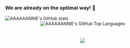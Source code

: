 ### We are already on the optimal way! 👋

<!--
**aaaaaannie/aaaaaannie** is a ✨ _special_ ✨ repository because its `README.md` (this file) appears on your GitHub profile.

Here are some ideas to get you started:

- 🔭 I’m currently working on ...
- 🌱 I’m currently learning ...
- 👯 I’m looking to collaborate on ...
- 🤔 I’m looking for help with ...
- 💬 Ask me about ...
- 📫 How to reach me: ...
- 😄 Pronouns: ...
- ⚡ Fun fact: ...
-->
<img src="https://github-readme-stats.vercel.app/api?username=aaaaaannie&show_icons=true&theme=radical" alt="AAAAAANNIE's GitHub stats">


<!DOCTYPE html>
<html lang="en">
<head>
    <meta charset="UTF-8">
    <meta name="viewport" content="width=device-width, initial-scale=1.0">
</head>
<body>
    <div align="center">
        <img src="https://github-readme-stats.vercel.app/api/top-langs/?username=aaaaaannie&hide_title=true&hide_border=true&layout=compact&langs_count=6&text_color=ff69b4&icon_color=fff&bg_color=000000&theme=graywhite" alt="AAAAAANNIE's GitHub Top Languages">
    </div>
</body>
</html>
<h1 align="center"> <a href="https://sunguoqi.com/"> <img src="https://readme-typing-svg.herokuapp.com/?lines=console.log(%22Hello%2C%20World!%22);We are already on the optimal way!&center=true&size=27"> </a> </h1>
